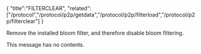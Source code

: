 <div class="cwikmeta">{
"title":"FILTERCLEAR",
"related":["/protocol","/protocol/p2p/getdata","/protocol/p2p/filterload","/protocol/p2p/filterclear"]
}</div>

Remove the installed bloom filter, and therefore disable bloom filtering.

This message has no contents.
